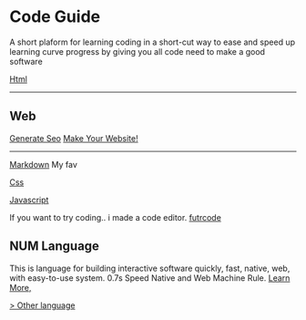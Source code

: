 <link rel="preload" as='style' href="https://actwu.github.io/md.css"/>
<link rel="stylesheet" href="https://actwu.github.io/md.css"/>

# Code Guide
A short plaform for learning coding in a short-cut way to ease and speed up
learning curve progress by giving you all code need to make a good software

[Html](/html.md)

---

## Web

[Generate Seo](https://actwu.github.io/gen/seo) [Make Your Website!](https://actwu.github.io/page)

---

[Markdown](/md.md) My fav

[Css](/css.md)

[Javascript](/js.md)

If you want to try coding.. i made a code editor.
[futrcode](https://actwu.github.io/code)

## NUM Language
This is language for building interactive software quickly, fast, native, web, with
easy-to-use system. 0.7s Speed Native and Web Machine Rule.
[Learn More,](https://iselang.github.io/num/)

[> Other language](/other.md)
